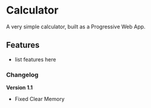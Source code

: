 # Calculator

A very simple calculator, built as a Progressive Web App.

## Features

- list features here

### Changelog

**Version 1.1**

- Fixed Clear Memory
